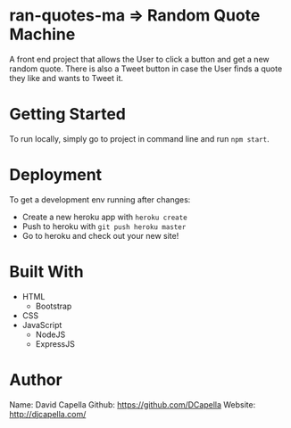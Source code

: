 # ran-quotes-ma => Random Quote Machine
A front end project that allows the User to click a button and get a new random quote. There is also a Tweet button in case the User finds a quote they like and wants to Tweet it.
# Getting Started
To run locally, simply go to project in command line and run `npm start`.
# Deployment
To get a development env running after changes:
  * Create a new heroku app with `heroku create`
  * Push to heroku with `git push heroku master`
  * Go to heroku and check out your new site!
# Built With
  * HTML
    - Bootstrap
  * CSS
  * JavaScript
    - NodeJS
    - ExpressJS
# Author
Name: David Capella
Github: https://github.com/DCapella
Website: http://djcapella.com/
